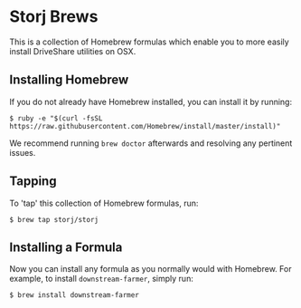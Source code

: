 # Storj Brews

This is a collection of Homebrew formulas which enable you to more easily install DriveShare utilities on OSX.

## Installing Homebrew

If you do not already have Homebrew installed, you can install it by running:

    $ ruby -e "$(curl -fsSL https://raw.githubusercontent.com/Homebrew/install/master/install)"

We recommend running `brew doctor` afterwards and resolving any pertinent issues.

## Tapping

To 'tap' this collection of Homebrew formulas, run:

    $ brew tap storj/storj

## Installing a Formula

Now you can install any formula as you normally would with Homebrew. For example, to install `downstream-farmer`, simply run:

    $ brew install downstream-farmer
